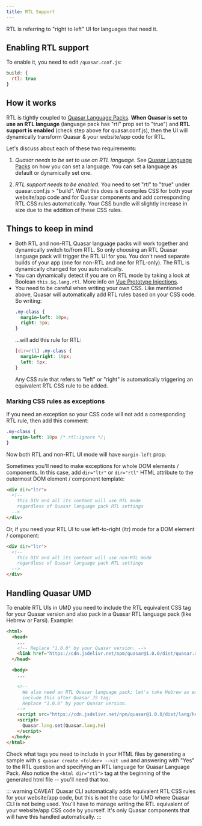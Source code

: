 ```yaml
---
title: RTL Support
---
```

RTL is referring to "right to left" UI for languages that need it.

## Enabling RTL support
To enable it, you need to edit `/quasar.conf.js`:
```js
build: {
  rtl: true
}
```

## How it works
RTL is tightly coupled to [Quasar Language Packs](/options/quasar-language-packs). **When Quasar is set to use an RTL language** (language pack has "rtl" prop set to "true") and **RTL support is enabled** (check step above for quasar.conf.js), then the UI will dynamically transform Quasar & your website/app code for RTL.

Let's discuss about each of these two requirements:

1. *Quasar needs to be set to use an RTL language*.
  See [Quasar Language Packs](/options/quasar-language-packs) on how you can set a language. You can set a language as default or dynamically set one.

2. *RTL support needs to be enabled*.
  You need to set "rtl" to "true" under quasar.conf.js > "build". What this does is it compiles CSS for both your website/app code and for Quasar components and add corresponding RTL CSS rules automatically. Your CSS bundle will slightly increase in size due to the addition of these CSS rules.

## Things to keep in mind
* Both RTL and non-RTL Quasar language packs will work together and dynamically switch to/from RTL. So only choosing an RTL Quasar language pack will trigger the RTL UI for you. You don't need separate builds of your app (one for non-RTL and one for RTL-only). The RTL is dynamically changed for you automatically.
* You can dynamically detect if you are on RTL mode by taking a look at Boolean `this.$q.lang.rtl`. More info on [Vue Prototype Injections](/options/vue-prototype-injections).
* You need to be careful when writing your own CSS. Like mentioned above, Quasar will automatically add RTL rules based on your CSS code. So writing:
  ```css
  .my-class {
    margin-left: 10px;
    right: 5px;
  }
  ```
  ...will add this rule for RTL:
  ```css
  [dir=rtl] .my-class {
    margin-right: 10px;
    left: 5px;
  }
  ```
  Any CSS rule that refers to "left" or "right" is automatically triggering an equivalent RTL CSS rule to be added.

### Marking CSS rules as exceptions
If you need an exception so your CSS code will not add a corresponding RTL rule, then add this comment:
```css
.my-class {
  margin-left: 10px /* rtl:ignore */;
}
```
Now both RTL and non-RTL UI mode will have `margin-left` prop.

Sometimes you'll need to make exceptions for whole DOM elements / components. In this case, add `dir="ltr"` or `dir="rtl"` HTML attribute to the outermost DOM element / component template:

```html
<div dir="ltr">
  <!--
    this DIV and all its content will use RTL mode
    regardless of Quasar language pack RTL settings
  -->
</div>
```

Or, if you need your RTL UI to use left-to-right (ltr) mode for a DOM element / component:
```html
<div dir="ltr">
  <!--
    this DIV and all its content will use non-RTL mode
    regardless of Quasar language pack RTL settings
  -->
</div>
```

## Handling Quasar UMD
To enable RTL UIs in UMD you need to include the RTL equivalent CSS tag for your Quasar version and also pack in a Quasar RTL language pack (like Hebrew or Farsi). Example:

```html
<html>
  <head>
    ...
    <!-- Replace "1.0.0" by your Quasar version. -->
    <link href="https://cdn.jsdelivr.net/npm/quasar@1.0.0/dist/quasar.rtl.min.css" rel="stylesheet" type="text/css">
  </head>

  <body>
    ...

    <!--
      We also need an RTL Quasar language pack; let's take Hebrew as example;
      include this after Quasar JS tag;
      Replace "1.0.0" by your Quasar version.
    -->
    <script src="https://cdn.jsdelivr.net/npm/quasar@1.0.0/dist/lang/he.umd.min.js"></script>
    <script>
      Quasar.lang.set(Quasar.lang.he)
    </script>
  </body>
</html>
```

Check what tags you need to include in your HTML files by generating a sample with `$ quasar create <folder> --kit umd` and answering with "Yes" to the RTL question and specifying an RTL language for Quasar Language Pack.
Also notice the `<html dir="rtl">` tag at the beginning of the generated html file -- you'll need that too.

::: warning CAVEAT
Quasar CLI automatically adds equivalent RTL CSS rules for your website/app code, but this is not the case for UMD where Quasar CLI is not being used. You'll have to manage writing the RTL equivalent of your website/app CSS code by yourself. It's only Quasar components that will have this handled automatically.
:::

